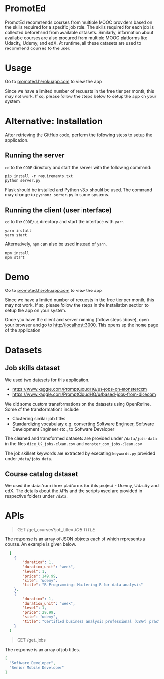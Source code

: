 # PromotEd

PromotEd recommends courses from multiple MOOC providers based on the skills required for a specific job role. The skills required for each job is collected beforehand from available datasets. Similarly, information about available courses are also procured from multiple MOOC platforms like Udacity, Udemy, and edX. At runtime, all these datasets are used to recommend courses to the user.

# Usage

Go to [promoted.herokuapp.com](https://promoted.herokuapp.com/) to view the app.

Since we have a limited number of requests in the free tier per month, this may not work. If so, please follow the steps below to setup the app on your system.

# Alternative: Installation

After retrieving the GitHub code, perform the following steps to setup the application.

## Running the server

`cd` to the `CODE` directory and start the server with the following command:

```
pip install -r requirements.txt
python server.py
```

Flask should be installed and Python v3.x should be used. The command may change to `python3 server.py` in some systems.

## Running the client (user interface)

`cd` to the `CODE/ui` directory and start the interface with `yarn`.

```
yarn install
yarn start
```

Alternatively, `npm` can also be used instead of `yarn`.

```
npm install
npm start
```

# Demo

Go to [promoted.herokuapp.com](https://promoted.herokuapp.com/) to view the app.

Since we have a limited number of requests in the free tier per month, this may not work. If so, please follow the steps in the Installation section to setup the app on your system.

Once you have the client and server running (follow steps above), open your browser and go to [http://localhost:3000](http://localhost:3000). This opens up the home page of the application.

# Datasets

## Job skills dataset

We used two datasets for this application.

* https://www.kaggle.com/PromptCloudHQ/us-jobs-on-monstercom
* https://www.kaggle.com/PromptCloudHQ/usbased-jobs-from-dicecom

We did some custom transformations on the datasets using OpenRefine. Some of the transformations include

* Clustering similar job titles
* Standardizing vocabulary e.g. converting Software Engineer, Software Development Engineer etc., to Software Developer

The cleaned and transformed datasets are provided under `/data/jobs-data` in the files `dice_US_jobs-clean.csv` and `monster_com_jobs-clean.csv`

The job skillset keywords are extracted by executing `keywords.py` provided under `/data/jobs-data`.

## Course catalog dataset

We used the data from three platforms for this project - Udemy, Udacity and edX. The details about the APIs and the scripts used are provided in respective folders under `/data`.

# APIs

> GET /get_courses?job_title=_JOB TITLE_

The response is an array of JSON objects each of which represents a course. An example is given below.

```json
  [
    {
        "duration": 1,
        "duration_unit": "week",
        "level": 1,
        "price": 149.99,
        "site": "udemy",
        "title": "R Programming: Mastering R for data analysis"
    },
    {
        "duration": 1,
        "duration_unit": "week",
        "level": 1,
        "price": 29.99,
        "site": "udemy",
        "title": "Certified business analysis professional (CBAP) practice"
    }
  ]
```

> GET /get_jobs

The response is an array of job titles.

```json
[
  "Software Developer",
  "Senior Mobile Developer"
]
```
